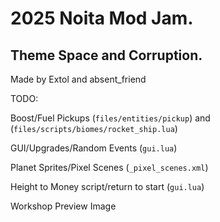 # 2025 Noita Mod Jam.

## Theme Space and Corruption.
Made by Extol and absent_friend

TODO:

Boost/Fuel Pickups (`files/entities/pickup`) and (`files/scripts/biomes/rocket_ship.lua`)

GUI/Upgrades/Random Events (`gui.lua`)

Planet Sprites/Pixel Scenes (`_pixel_scenes.xml`)

Height to Money script/return to start (`gui.lua`)

Workshop Preview Image
